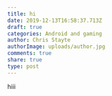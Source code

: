 ```yaml
---
title: hi
date: 2019-12-13T16:58:37.713Z
draft: true
categories: Android and gaming
author: Chris Stayte
authorImage: uploads/author.jpg
comments: true
share: true
type: post
---
```

hiii
